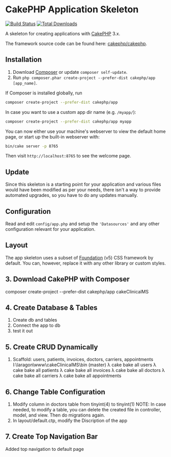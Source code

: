 # CakePHP Application Skeleton

[![Build Status](https://img.shields.io/travis/cakephp/app/master.svg?style=flat-square)](https://travis-ci.org/cakephp/app)
[![Total Downloads](https://img.shields.io/packagist/dt/cakephp/app.svg?style=flat-square)](https://packagist.org/packages/cakephp/app)

A skeleton for creating applications with [CakePHP](https://cakephp.org) 3.x.

The framework source code can be found here: [cakephp/cakephp](https://github.com/cakephp/cakephp).

## Installation

1. Download [Composer](https://getcomposer.org/doc/00-intro.md) or update `composer self-update`.
2. Run `php composer.phar create-project --prefer-dist cakephp/app [app_name]`.

If Composer is installed globally, run

```bash
composer create-project --prefer-dist cakephp/app
```

In case you want to use a custom app dir name (e.g. `/myapp/`):

```bash
composer create-project --prefer-dist cakephp/app myapp
```

You can now either use your machine's webserver to view the default home page, or start
up the built-in webserver with:

```bash
bin/cake server -p 8765
```

Then visit `http://localhost:8765` to see the welcome page.

## Update

Since this skeleton is a starting point for your application and various files
would have been modified as per your needs, there isn't a way to provide
automated upgrades, so you have to do any updates manually.

## Configuration

Read and edit `config/app.php` and setup the `'Datasources'` and any other
configuration relevant for your application.

## Layout

The app skeleton uses a subset of [Foundation](http://foundation.zurb.com/) (v5) CSS
framework by default. You can, however, replace it with any other library or
custom styles.


## 3. Download CakePHP with Composer

composer create-project --prefer-dist cakephp/app cakeClinicalMS

## 4. Create Database & Tables

1. Create db and tables
2. Connect the app to db
3. test it out

## 5. Create CRUD Dynamically

1. Scaffold: users, patients, invoices, doctors, carriers, appointments
    I:\laragon\www\cakeClinicalMS\bin (master)
    λ cake bake all users
    λ cake bake all patients
    λ cake bake all invoices
    λ cake bake all doctors
    λ cake bake all carriers
    λ cake bake all appointments

## 6. Change Table Configuration

1. Modify column in doctors table from tinyint(4) to tinyint(1)
   NOTE:
   In case needed, to modify a table, you can delete the created file in controller, model, and view. Then do migrations again.
2. In layout/default.ctp, modify the Discription of the app

## 7. Create Top Navigation Bar

Added top navigation to default page
